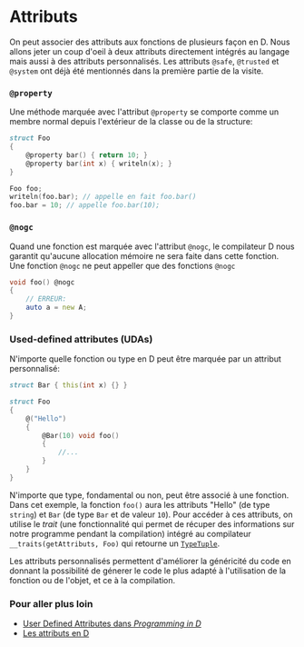 # Attributs

On peut associer des attributs aux fonctions de plusieurs façon en D. Nous allons jeter un coup d'oeil à deux attributs directement intégrés au langage mais aussi à des attributs personnalisés. Les attributs `@safe`, `@trusted` et `@system` ont déjà été mentionnés dans la première partie de la visite.

### `@property`

Une méthode marquée avec l'attribut `@property` se comporte comme un membre normal depuis l'extérieur de la classe ou de la structure:

```d
struct Foo
{
    @property bar() { return 10; }
    @property bar(int x) { writeln(x); }
}

Foo foo;
writeln(foo.bar); // appelle en fait foo.bar()
foo.bar = 10; // appelle foo.bar(10);
```

### `@nogc`

Quand une fonction est marquée avec l'attribut `@nogc`, le compilateur D nous garantit qu'aucune allocation mémoire ne sera faite dans cette fonction. Une fonction `@nogc` ne peut appeller que des fonctions `@nogc`

```d
void foo() @nogc
{
    // ERREUR:
    auto a = new A;
}
```

### Used-defined attributes (UDAs)

N'importe quelle fonction ou type en D peut être marquée par un attribut personnalisé:

```d
struct Bar { this(int x) {} }

struct Foo
{
    @("Hello") 
    {
        @Bar(10) void foo()
        {
            //...
        }
    }
}
```

N'importe que type, fondamental ou non, peut être associé à une fonction. Dans cet exemple, la fonction `foo()` aura les attributs "Hello" (de type `string`) et `Bar` (de type `Bar` et de valeur `10`). Pour accéder à ces attributs, on utilise le *trait* (une fonctionnalité qui permet de récuper des informations sur notre programme pendant la compilation) intégré au compilateur `__traits(getAttributs, Foo)`  qui retourne un [`TypeTuple`](https://dlang.org/phobos/std_typetuple.html).

Les attributs personnalisés permettent d'améliorer la généricité du code en donnant la possibilité de génerer le code le plus adapté à l'utilisation de la fonction ou de l'objet, et ce à la compilation.

### Pour aller plus loin

- [User Defined Attributes dans _Programming in D_](http://ddili.org/ders/d.en/uda.html)
- [Les attributs en D](https://dlang.org/spec/attribute.html)